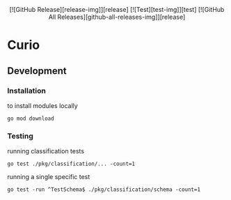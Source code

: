 <div align="center">
[![GitHub Release][release-img]][release]
[![Test][test-img]][test]
[![GitHub All Releases][github-all-releases-img]][release]
</div>

# Curio

## Development

### Installation

to install modules locally

`go mod download`

### Testing

running classification tests

`go test ./pkg/classification/... -count=1`

running a single specific test

`go test -run ^TestSchema$ ./pkg/classification/schema -count=1`

[test]: https://github.com/Bearer/curio/actions/workflows/test.yml
[test-img]: https://github.com/Bearer/curio/actions/workflows/test.yml/badge.svg
[release]: https://github.com/Bearer/curio/releases
[release-img]: https://img.shields.io/github/release/Bearer/curio.svg?logo=github
[github-all-releases-img]: https://img.shields.io/github/downloads/Bearer/curio/total?logo=github
